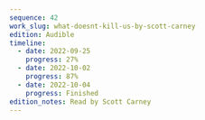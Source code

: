 ```yaml
---
sequence: 42
work_slug: what-doesnt-kill-us-by-scott-carney
edition: Audible
timeline:
  - date: 2022-09-25
    progress: 27%
  - date: 2022-10-02
    progress: 87%
  - date: 2022-10-04
    progress: Finished
edition_notes: Read by Scott Carney
---
```

